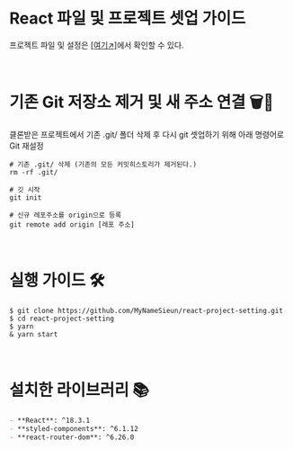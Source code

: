 # React 파일 및 프로젝트 셋업 가이드

프로젝트 파일 및 설정은 [[여기↗]](https://mynamesieun.github.io/react/React-%ED%8C%8C%EC%9D%BC-%EB%B0%8F-%ED%94%84%EB%A1%9C%EC%A0%9D%ED%8A%B8-%EC%85%8B%EC%97%85/)에서 확인할 수 있다.

<br>

# 기존 Git 저장소 제거 및 새 주소 연결 🗑️🔄

클론받은 프로젝트에서 기존 .git/ 폴더 삭제 후 다시 git 셋업하기 위해 아래 명령어로 Git 재설정

```shell
# 기존 .git/ 삭제 (기존의 모든 커밋히스토리가 제거된다.)
rm -rf .git/

# 깃 시작
git init

# 신규 레포주소를 origin으로 등록
git remote add origin [레포 주소]
```

<br>

# 실행 가이드 🛠️

```shell
$ git clone https://github.com/MyNameSieun/react-project-setting.git
$ cd react-project-setting
$ yarn
& yarn start
```

<br>

# 설치한 라이브러리 📚

```markdown
- **React**: ^18.3.1
- **styled-components**: ^6.1.12
- **react-router-dom**: ^6.26.0
```

<br>
